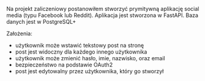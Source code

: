Na projekt zaliczeniowy postanowiłem stworzyć prymitywną aplikację social 
media (typu Facebook lub Reddit). Aplikacja jest stworzona w FastAPI. Baza 
danych jest w PostgreSQL+

Założenia: 
- użytkownik może wstawić tekstowy post na stronę 
- post jest widoczny dla każdego innego użytkownika
- użytkownik może zmienić hasło, imie, nazwisko, oraz email
- bezpieczeństwo na podstawie OAuth2
- post jest edytowalny przez użytkownika, który go stworzył
